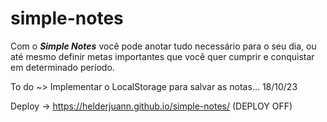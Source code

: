# simple-notes

Com o *<b>Simple Notes</b>* você pode anotar tudo necessário para o seu dia, ou até mesmo definir metas importantes que você quer cumprir e conquistar em determinado período.

To do ~> Implementar o LocalStorage para salvar as notas... 18/10/23

Deploy -> https://helderjuann.github.io/simple-notes/ (DEPLOY OFF)
